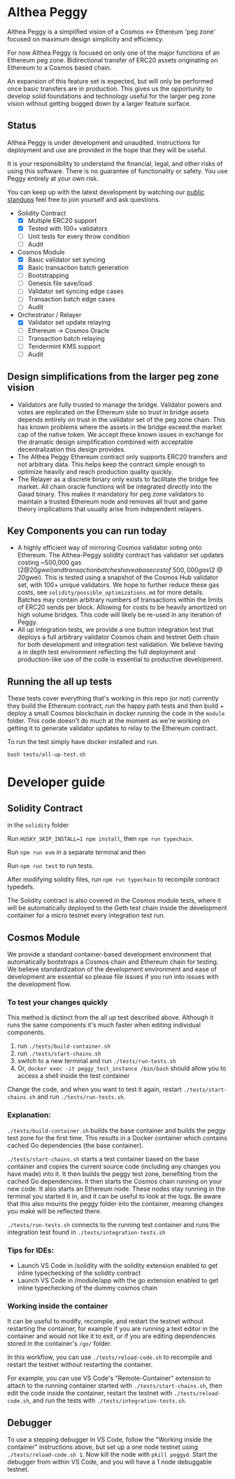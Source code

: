 # Althea Peggy

Althea Peggy is a simplified vision of a Cosmos <-> Ethereum 'peg zone' focused on maximum design simplicity and efficiency.

For now Althea Peggy is focused on only one of the major functions of an Ethereum peg zone. Bidirectional transfer of ERC20 assets originating on Ethereum to a Cosmos based chain.

An expansion of this feature set is expected, but will only be performed once basic transfers are in production. This gives us the opportunity to develop solid foundations and technology useful for the larger peg zone vision without getting bogged down by a larger feature surface.

## Status

Althea Peggy is under development and unaudited. Instructions for deployment and use are provided in the hope that they will be useful.

It is your responsibility to understand the financial, legal, and other risks of using this software. There is no guarantee of functionality or safety. You use Peggy entirely at your own risk.

You can keep up with the latest development by watching our [public standups](https://www.youtube.com/playlist?list=PL1MwlVJloJeyeE23-UmXeIx2NSxs_CV4b) feel free to join yourself and ask questions.

- Solidity Contract
  - [x] Multiple ERC20 support
  - [x] Tested with 100+ validators
  - [ ] Unit tests for every throw condition
  - [ ] Audit
- Cosmos Module
  - [x] Basic validator set syncing
  - [x] Basic transaction batch generation
  - [ ] Bootstrapping
  - [ ] Genesis file save/load
  - [ ] Validator set syncing edge cases
  - [ ] Transaction batch edge cases
  - [ ] Audit
- Orchestrator / Relayer
  - [x] Validator set update relaying
  - [ ] Ethereum -> Cosmos Oracle
  - [ ] Transaction batch relaying
  - [ ] Tendermint KMS support
  - [ ] Audit

## Design simplifications from the larger peg zone vision

- Validators are fully trusted to manage the bridge. Validator powers and votes are replicated on the Ethereum side so trust in bridge assets depends entirely on trust in the validator set of the peg zone chain. This has known problems where the assets in the bridge exceed the market cap of the native token. We accept these known issues in exchange for the dramatic design simplification combined with acceptable decentralization this design provides.
- The Althea Peggy Ethereum contract only supports ERC20 transfers and not arbitrary data. This helps keep the contract simple enough to optimize heavily and reach production quality quickly.
- The Relayer as a discrete binary only exists to facilitate the bridge fee market. All chain oracle functions will be integrated directly into the Gaiad binary. This makes it mandatory for peg zone validators to maintain a trusted Ethereum node and removes all trust and game theory implications that usually arise from independent relayers.

## Key Components you can run today

- A highly efficient way of mirroring Cosmos validator voting onto Ethereum. The Althea-Peggy solidity contract has validator set updates costing ~500,000 gas ($2 @ 20gwei) and transaction batches have a base cost of ~500,000 gas ($2 @ 20gwei). This is tested using a snapshot of the Cosmos Hub validator set, with 100+ unique validators. We hope to further reduce these gas costs, see `solidity/possible_optimizations.md` for more details. Batches may contain arbitrary numbers of transactions within the limits of ERC20 sends per block. Allowing for costs to be heavily amortized on high volume bridges. This code will likely be re-used in any iteration of Peggy.
- All up integration tests, we provide a one button integration test that deploys a full arbitrary validator Cosmos chain and testnet Geth chain for both development and integration test validation. We believe having a in depth test environment reflecting the full deployment and production-like use of the code is essential to productive development.

## Running the all up tests

These tests cover everything that's working in this repo (or not) currently they build the Ethereum contract, run the happy path tests and then build + deploy a small Cosmos blockchain in docker running the code in the `module` folder. This code doesn't do much at the moment as we're working on getting it to generate validator updates to relay to the Ethereum contract.

To run the test simply have docker installed and run.

`bash tests/all-up-test.sh`

# Developer guide

## Solidity Contract

in the `solidity` folder

Run `HUSKY_SKIP_INSTALL=1 npm install`, then `npm run typechain`.

Run `npm run evm` in a separate terminal and then

Run `npm run test` to run tests.

After modifying solidity files, run `npm run typechain` to recompile contract
typedefs.

The Solidity contract is also covered in the Cosmos module tests, where it will be automatically deployed to the Geth test chain inside the development container for a micro testnet every integration test run.

## Cosmos Module

We provide a standard container-based development environment that automatically bootstraps a Cosmos chain and Ethereum chain for testing. We believe standardization of the development environment and ease of development are essential so please file issues if you run into issues with the development flow.

### To test your changes quickly

This method is dictinct from the all up test described above. Although it runs the same components it's much faster when editing individual components.

1. run `./tests/build-container.sh`
2. run `./tests/start-chains.sh`
3. switch to a new terminal and run `./tests/run-tests.sh`
4. Or, `docker exec -it peggy_test_instance /bin/bash` should allow you to access a shell inside the test container

Change the code, and when you want to test it again, restart `./tests/start-chains.sh` and run `./tests/run-tests.sh`.

### Explanation:

`./tests/build-container.sh` builds the base container and builds the peggy test zone for the first time. This results in a Docker container which contains cached Go dependencies (the base container).

`./tests/start-chains.sh` starts a test container based on the base container and copies the current source code (including any changes you have made) into it. It then builds the peggy test zone, benefiting from the cached Go dependencies. It then starts the Cosmos chain running on your new code. It also starts an Ethereum node. These nodes stay running in the terminal you started it in, and it can be useful to look at the logs. Be aware that this also mounts the peggy folder into the container, meaning changes you make will be reflected there.

`./tests/run-tests.sh` connects to the running test container and runs the integration test found in `./tests/integration-tests.sh`

### Tips for IDEs:

- Launch VS Code in /solidity with the solidity extension enabled to get inline typechecking of the solidity contract
- Launch VS Code in /module/app with the go extension enabled to get inline typechecking of the dummy cosmos chain

### Working inside the container

It can be useful to modify, recompile, and restart the testnet without restarting the container, for example if you are running a text editor in the container and would not like it to exit, or if you are editing dependencies stored in the container's `/go/` folder.

In this workflow, you can use `./tests/reload-code.sh` to recompile and restart the testnet without restarting the container.

For example, you can use VS Code's "Remote-Container" extension to attach to the running container started with `./tests/start-chains.sh`, then edit the code inside the container, restart the testnet with `./tests/reload-code.sh`, and run the tests with `./tests/integration-tests.sh`.

## Debugger

To use a stepping debugger in VS Code, follow the "Working inside the container" instructions above, but set up a one node testnet using `./tests/reload-code.sh 1`. Now kill the node with `pkill peggyd`. Start the debugger from within VS Code, and you will have a 1 node debuggable testnet.
